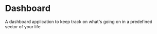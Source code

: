 # Dashboard
A dashboard application to keep track on what's going on in a predefined sector of your life
